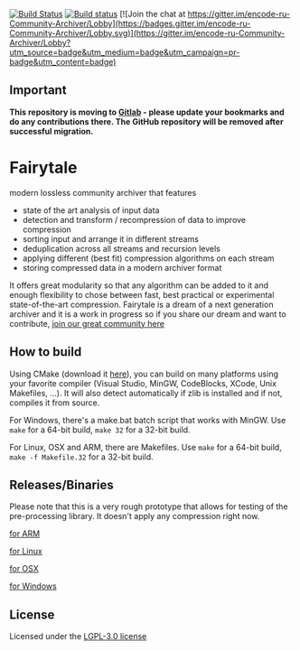 [![Build Status](https://travis-ci.org/schnaader/fairytale.svg?branch=master)](https://travis-ci.org/schnaader/fairytale)
[![Build status](https://ci.appveyor.com/api/projects/status/k3y23dpxfu4rm108?svg=true)](https://ci.appveyor.com/project/schnaader/fairytale)
[![Join the chat at https://gitter.im/encode-ru-Community-Archiver/Lobby](https://badges.gitter.im/encode-ru-Community-Archiver/Lobby.svg)](https://gitter.im/encode-ru-Community-Archiver/Lobby?utm_source=badge&utm_medium=badge&utm_campaign=pr-badge&utm_content=badge)

Important
---------
**This repository is moving to [Gitlab](https://gitlab.com/schnaader/fairytale) - please update your bookmarks and do any contributions there. The GitHub repository will be removed after successful migration.**

# Fairytale
modern lossless community archiver that features

* state of the art analysis of input data
* detection and transform / recompression of data to improve compression
* sorting input and arrange it in different streams
* deduplication across all streams and recursion levels
* applying different (best fit) compression algorithms on each stream
* storing compressed data in a modern archiver format

It offers great modularity so that any algorithm can be added to it
and enough flexibility to chose between fast, best practical or experimental state-of-the-art compression.
Fairytale is a dream of a next generation archiver and it is a work in progress
so if you share our dream and want to contribute, [join our great community here](https://gitter.im/encode-ru-Community-Archiver)

How to build
------------

Using CMake (download it [here](https://cmake.org/download/)), you can build on many platforms using your favorite compiler (Visual Studio, MinGW, CodeBlocks, XCode, Unix Makefiles, ...). It will also detect automatically if zlib is installed and if not, compiles it from source.

For Windows, there's a make.bat batch script that works with MinGW. Use `make` for a 64-bit build, `make 32` for a 32-bit build.

For Linux, OSX and ARM, there are Makefiles. Use `make` for a 64-bit build, `make -f Makefile.32` for a 32-bit build.

Releases/Binaries
-----------------

Please note that this is a very rough prototype that allows for testing of the pre-processing library.
It doesn't apply any compression right now.

[for ARM](https://drive.google.com/file/d/1Uc1w3Sf0J8A2wGZtcYtIDpHjcSuX8oY7/view)

[for Linux](..)

[for OSX](..)

[for Windows](https://drive.google.com/drive/folders/1uj2YVjpbRscJiM0llTU-9uJuY5BmgBvt)

License
-------

Licensed under the [LGPL-3.0 license](https://github.com/schnaader/fairytale/blob/master/LICENSE)
